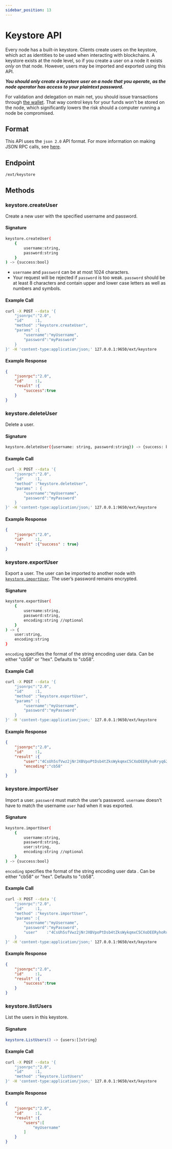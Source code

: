 ```yaml
---
sidebar_position: 13
---
```

# Keystore API

Every node has a built-in keystore. Clients create users on the keystore, which act as identities to be used when interacting with blockchains. A keystore exists at the node level, so if you create a user on a node it exists _only_ on that node. However, users may be imported and exported using this API.

_**You should only create a keystore user on a node that you operate, as the node operator has access to your plaintext password.**_

For validation and delegation on main net, you should issue transactions through [the wallet](../tutorials/nodes-and-staking/staking-avax-by-validating-or-delegating-with-the-avalanche-wallet.md). That way control keys for your funds won't be stored on the node, which significantly lowers the risk should a computer running a node be compromised.

## Format

This API uses the `json 2.0` API format. For more information on making JSON RPC calls, see [here](issuing-api-calls.md).

## Endpoint

```text
/ext/keystore
```

## Methods

### keystore.createUser

Create a new user with the specified username and password.

#### **Signature**

```sh
keystore.createUser(
    {
        username:string,
        password:string
    }
) -> {success:bool}
```

* `username` and `password` can be at most 1024 characters.
* Your request will be rejected if `password` is too weak. `password` should be at least 8 characters and contain upper and lower case letters as well as numbers and symbols.

#### **Example Call**

```sh
curl -X POST --data '{
    "jsonrpc":"2.0",
    "id"     :1,
    "method" :"keystore.createUser",
    "params" :{
        "username":"myUsername",
        "password":"myPassword"
    }
}' -H 'content-type:application/json;' 127.0.0.1:9650/ext/keystore
```

#### **Example Response**

```json
{
    "jsonrpc":"2.0",
    "id"     :1,
    "result" :{
        "success":true
    }
}
```

### keystore.deleteUser

Delete a user.

#### **Signature**

```sh
keystore.deleteUser({username: string, password:string}) -> {success: bool}
```

#### **Example Call**

```sh
curl -X POST --data '{
    "jsonrpc":"2.0",
    "id"     :1,
    "method" :"keystore.deleteUser",
    "params" : {
        "username":"myUsername",
        "password":"myPassword"
    }
}' -H 'content-type:application/json;' 127.0.0.1:9650/ext/keystore
```

#### **Example Response**

```json
{
    "jsonrpc":"2.0",
    "id"     :1,
    "result" :{"success" : true}
}
```

### keystore.exportUser

Export a user. The user can be imported to another node with [`keystore.importUser`](keystore.md#keystoreimportuser). The user’s password remains encrypted.

#### **Signature**

```sh
keystore.exportUser(
    {
        username:string,
        password:string,
        encoding:string //optional
    }
) -> {
    user:string,
    encoding:string
}
```

`encoding` specifies the format of the string encoding user data. Can be either "cb58" or "hex". Defaults to "cb58".

#### **Example Call**

```sh
curl -X POST --data '{
    "jsonrpc":"2.0",
    "id"     :1,
    "method" :"keystore.exportUser",
    "params" :{
        "username":"myUsername",
        "password":"myPassword"
    }
}' -H 'content-type:application/json;' 127.0.0.1:9650/ext/keystore
```

#### **Example Response**

```json
{
    "jsonrpc":"2.0",
    "id"     :1,
    "result" :{
        "user":"4CsUh5sfVwz2jNrJXBVpoPtDsb4tZksWykqmxC5CXoDEERyhoRryq62jYTETYh53y13v7NzeReisi",
        "encoding":"cb58"
    }
}
```

### keystore.importUser

Import a user. `password` must match the user’s password. `username` doesn’t have to match the username `user` had when it was exported.

#### **Signature**

```sh
keystore.importUser(
    {
        username:string,
        password:string,
        user:string,
        encoding:string //optional
    }
) -> {success:bool}
```

`encoding` specifies the format of the string encoding user data . Can be either "cb58" or "hex". Defaults to "cb58".

#### **Example Call**

```sh
curl -X POST --data '{
    "jsonrpc":"2.0",
    "id"     :1,
    "method" :"keystore.importUser",
    "params" :{
        "username":"myUsername",
        "password":"myPassword",
        "user"    :"4CsUh5sfVwz2jNrJXBVpoPtDsb4tZksWykqmxC5CXoDEERyhoRryq62jYTETYh53y13v7NzeReisi"
    }
}' -H 'content-type:application/json;' 127.0.0.1:9650/ext/keystore
```

#### **Example Response**

```json
{
    "jsonrpc":"2.0",
    "id"     :1,
    "result" :{
        "success":true
    }
}
```

### keystore.listUsers

List the users in this keystore.

#### **Signature**

```sh
keystore.ListUsers() -> {users:[]string}
```

#### **Example Call**

```sh
curl -X POST --data '{
    "jsonrpc":"2.0",
    "id"     :1,
    "method" :"keystore.listUsers"
}' -H 'content-type:application/json;' 127.0.0.1:9650/ext/keystore
```

#### **Example Response**

```json
{
    "jsonrpc":"2.0",
    "id"     :1,
    "result" :{
        "users":[
            "myUsername"
        ]
    }
}
```

